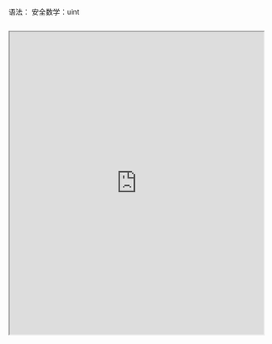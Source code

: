 语法：
安全数学：uint
```solidity

```

<iframe src="https://remix.ethereum.org/#lang=en&optimize=false&runs=200&evmVersion=null" width="100%" height="600"></iframe>
